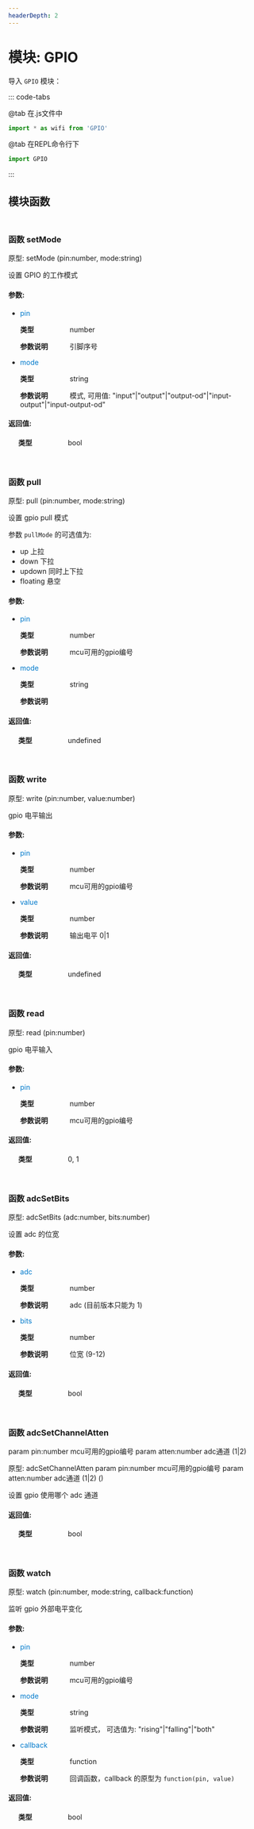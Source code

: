 ```yaml
---
headerDepth: 2
---
```


# 模块: GPIO

导入 `GPIO` 模块：

::: code-tabs

@tab 在.js文件中

```javascript
import * as wifi from 'GPIO'
```

@tab 在REPL命令行下

```javascript
import GPIO
```

:::

## 模块函数

<p style="height: 10px;margin:0px"></p>

### <span class='member-header function'></span> 函数  setMode

原型:  setMode (pin:number, mode:string)

设置 GPIO 的工作模式

#### 参数:

* <span style='color: #007acc'>pin</span>

    <span style='display: inline-block; width:100px'>**类型**</span>number

    <span style='display: inline-block; width:100px'>**参数说明**</span>引脚序号

* <span style='color: #007acc'>mode</span>

    <span style='display: inline-block; width:100px'>**类型**</span>string

    <span style='display: inline-block; width:100px'>**参数说明**</span>模式, 可用值: "input"|"output"|"output-od"|"input-output"|"input-output-od"


#### 返回值:

<span style='display: inline-block; width:100px;margin-left:20px'>**类型**</span>bool



<p style="height: 10px;margin:0px"></p>

<p style="height: 10px;margin:0px"></p>

### <span class='member-header function'></span> 函数  pull

原型:  pull (pin:number, mode:string)

设置 gpio pull 模式
 
参数 `pullMode` 的可选值为:
* up 上拉
* down 下拉
* updown 同时上下拉
* floating 悬空

#### 参数:

* <span style='color: #007acc'>pin</span>

    <span style='display: inline-block; width:100px'>**类型**</span>number

    <span style='display: inline-block; width:100px'>**参数说明**</span>mcu可用的gpio编号

* <span style='color: #007acc'>mode</span>

    <span style='display: inline-block; width:100px'>**类型**</span>string

    <span style='display: inline-block; width:100px'>**参数说明**</span>


#### 返回值:

<span style='display: inline-block; width:100px;margin-left:20px'>**类型**</span>undefined



<p style="height: 10px;margin:0px"></p>

<p style="height: 10px;margin:0px"></p>

### <span class='member-header function'></span> 函数  write

原型:  write (pin:number, value:number)

gpio 电平输出

#### 参数:

* <span style='color: #007acc'>pin</span>

    <span style='display: inline-block; width:100px'>**类型**</span>number

    <span style='display: inline-block; width:100px'>**参数说明**</span>mcu可用的gpio编号

* <span style='color: #007acc'>value</span>

    <span style='display: inline-block; width:100px'>**类型**</span>number

    <span style='display: inline-block; width:100px'>**参数说明**</span>输出电平 0|1


#### 返回值:

<span style='display: inline-block; width:100px;margin-left:20px'>**类型**</span>undefined



<p style="height: 10px;margin:0px"></p>

<p style="height: 10px;margin:0px"></p>

### <span class='member-header function'></span> 函数  read

原型:  read (pin:number)

gpio 电平输入

#### 参数:

* <span style='color: #007acc'>pin</span>

    <span style='display: inline-block; width:100px'>**类型**</span>number

    <span style='display: inline-block; width:100px'>**参数说明**</span>mcu可用的gpio编号


#### 返回值:

<span style='display: inline-block; width:100px;margin-left:20px'>**类型**</span>0, 1



<p style="height: 10px;margin:0px"></p>

<p style="height: 10px;margin:0px"></p>

### <span class='member-header function'></span> 函数  adcSetBits

原型:  adcSetBits (adc:number, bits:number)

设置 adc 的位宽

#### 参数:

* <span style='color: #007acc'>adc</span>

    <span style='display: inline-block; width:100px'>**类型**</span>number

    <span style='display: inline-block; width:100px'>**参数说明**</span>adc (目前版本只能为 1)

* <span style='color: #007acc'>bits</span>

    <span style='display: inline-block; width:100px'>**类型**</span>number

    <span style='display: inline-block; width:100px'>**参数说明**</span>位宽 (9-12)


#### 返回值:

<span style='display: inline-block; width:100px;margin-left:20px'>**类型**</span>bool



<p style="height: 10px;margin:0px"></p>

<p style="height: 10px;margin:0px"></p>

### <span class='member-header function'></span> 函数  adcSetChannelAtten
param pin:number mcu可用的gpio编号
param atten:number adc通道 (1|2)

原型:  adcSetChannelAtten
param pin:number mcu可用的gpio编号
param atten:number adc通道 (1|2) ()

设置 gpio 使用哪个 adc 通道

#### 返回值:

<span style='display: inline-block; width:100px;margin-left:20px'>**类型**</span>bool



<p style="height: 10px;margin:0px"></p>

<p style="height: 10px;margin:0px"></p>

### <span class='member-header function'></span> 函数  watch

原型:  watch (pin:number, mode:string, callback:function)

监听 gpio 外部电平变化

#### 参数:

* <span style='color: #007acc'>pin</span>

    <span style='display: inline-block; width:100px'>**类型**</span>number

    <span style='display: inline-block; width:100px'>**参数说明**</span>mcu可用的gpio编号

* <span style='color: #007acc'>mode</span>

    <span style='display: inline-block; width:100px'>**类型**</span>string

    <span style='display: inline-block; width:100px'>**参数说明**</span>监听模式， 可选值为: "rising"|"falling"|"both"

* <span style='color: #007acc'>callback</span>

    <span style='display: inline-block; width:100px'>**类型**</span>function

    <span style='display: inline-block; width:100px'>**参数说明**</span>回调函数，callback 的原型为 `function(pin, value)`


#### 返回值:

<span style='display: inline-block; width:100px;margin-left:20px'>**类型**</span>bool



<p style="height: 10px;margin:0px"></p>

